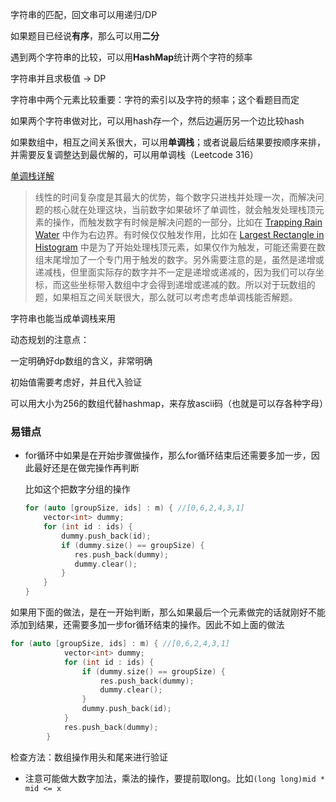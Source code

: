 字符串的匹配，回文串可以用递归/DP

如果题目已经说**有序**，那么可以用**二分**



遇到两个字符串的比较，可以用**HashMap**统计两个字符的频率

字符串并且求极值 -> DP



字符串中两个元素比较重要：字符的索引以及字符的频率；这个看题目而定



如果两个字符串做对比，可以用hash存一个，然后边遍历另一个边比较hash



如果数组中，相互之间关系很大，可以用**单调栈**；或者说最后结果要按顺序来排，并需要反复调整达到最优解的，可以用单调栈（Leetcode 316）

[单调栈详解](https://www.cnblogs.com/grandyang/p/8887985.html)

> 线性的时间复杂度是其最大的优势，每个数字只进栈并处理一次，而解决问题的核心就在处理这块，当前数字如果破坏了单调性，就会触发处理栈顶元素的操作，而触发数字有时候是解决问题的一部分，比如在 [Trapping Rain Water](http://www.cnblogs.com/grandyang/p/4402392.html) 中作为右边界。有时候仅仅触发作用，比如在 [Largest Rectangle in Histogram](http://www.cnblogs.com/grandyang/p/4322653.html) 中是为了开始处理栈顶元素，如果仅作为触发，可能还需要在数组末尾增加了一个专门用于触发的数字。另外需要注意的是，虽然是递增或递减栈，但里面实际存的数字并不一定是递增或递减的，因为我们可以存坐标，而这些坐标带入数组中才会得到递增或递减的数。所以对于玩数组的题，如果相互之间关联很大，那么就可以考虑考虑单调栈能否解题。

字符串也能当成单调栈来用



动态规划的注意点：

一定明确好dp数组的含义，非常明确

初始值需要考虑好，并且代入验证



可以用大小为256的数组代替hashmap，来存放ascii码（也就是可以存各种字母）



### 易错点

- for循环中如果是在开始步骤做操作，那么for循环结束后还需要多加一步，因此最好还是在做完操作再判断

  比如这个把数字分组的操作

  ```c++
  for (auto [groupSize, ids] : m) { //[0,6,2,4,3,1] 
      vector<int> dummy;
      for (int id : ids) {
          dummy.push_back(id);
          if (dummy.size() == groupSize) {
             res.push_back(dummy);
             dummy.clear();
          }
      }
  }
  ```
如果用下面的做法，是在一开始判断，那么如果最后一个元素做完的话就刚好不能添加到结果，还需要多加一步for循环结束的操作。因此不如上面的做法

  ```c++
  for (auto [groupSize, ids] : m) { //[0,6,2,4,3,1] 
              vector<int> dummy;
              for (int id : ids) {
                  if (dummy.size() == groupSize) {
                      res.push_back(dummy);
                      dummy.clear();
                  }
                  dummy.push_back(id);
              }
              res.push_back(dummy);
          }
  ```

  检查方法：数组操作用头和尾来进行验证

- 注意可能做大数字加法，乘法的操作，要提前取long。比如`(long long)mid * mid <= x`